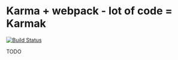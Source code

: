 # Karma + webpack - lot of code = Karmak
[![Build Status](https://travis-ci.org/kossnocorp/karmak.svg)](https://travis-ci.org/kossnocorp/karmak)

TODO

